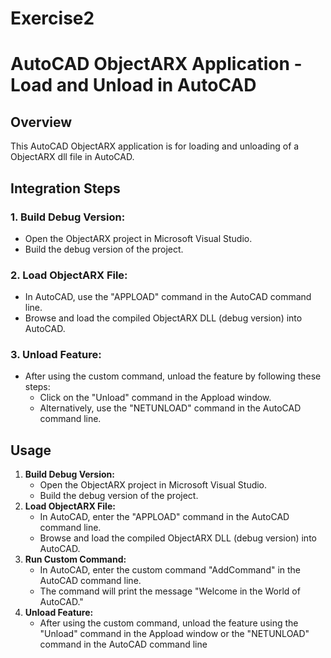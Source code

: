 # Exercise2
# AutoCAD ObjectARX Application - Load and Unload in AutoCAD
## Overview
This AutoCAD ObjectARX application is for loading and unloading of a ObjectARX dll file in AutoCAD.
## Integration Steps
### 1. Build Debug Version:
   - Open the ObjectARX project in Microsoft Visual Studio.
   - Build the debug version of the project.
### 2. Load ObjectARX File:
   - In AutoCAD, use the "APPLOAD" command in the AutoCAD command line.
   - Browse and load the compiled ObjectARX DLL (debug version) into AutoCAD.
### 3. Unload Feature:
   - After using the custom command, unload the feature by following these steps:
     - Click on the "Unload" command in the Appload window.
     - Alternatively, use the "NETUNLOAD" command in the AutoCAD command line.
## Usage
1. **Build Debug Version:**
   - Open the ObjectARX project in Microsoft Visual Studio.
   - Build the debug version of the project.
2. **Load ObjectARX File:**
   - In AutoCAD, enter the "APPLOAD" command in the AutoCAD command line.
   - Browse and load the compiled ObjectARX DLL (debug version) into AutoCAD.
3. **Run Custom Command:**
   - In AutoCAD, enter the custom command "AddCommand" in the AutoCAD command line.
   - The command will print the message "Welcome in the World of AutoCAD."
4. **Unload Feature:**
   - After using the custom command, unload the feature using the "Unload" command in the Appload window or the "NETUNLOAD" command in the AutoCAD command line
